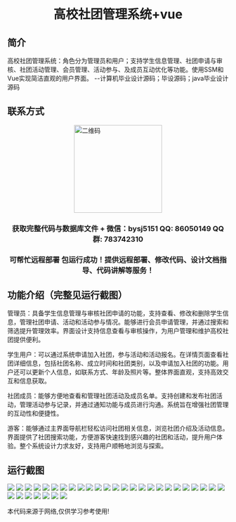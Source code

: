 <p><h1 align="center">高校社团管理系统+vue</h1></p>

## 简介
高校社团管理系统：角色分为管理员和用户；支持学生信息管理、社团申请与审核、社团活动管理、会员管理、活动参与、及成员互动优化等功能。使用SSM和Vue实现简洁直观的用户界面。    --计算机毕业设计源码；毕设源码；java毕业设计源码


## 联系方式
<img src="https://bs-1329754181.cos.ap-shanghai.myqcloud.com/wx.jpg" alt="二维码" style="display: block; margin: 0 auto;" width="200px">
<p><h3 align="center">获取完整代码与数据库文件 + 微信：bysj5151 QQ: 86050149 QQ群: 783742310</h3></p>
<p><h3 align="center">可帮忙远程部署 包运行成功！提供远程部署、修改代码、设计文档指导、代码讲解等服务！</h3></p>

## 功能介绍（完整见运行截图）
管理员：具备学生信息管理与审核社团申请的功能，支持查看、修改和删除学生信息，管理社团申请、活动和活动参与情况。能够进行会员申请管理，并通过搜索和筛选提升管理效率。界面设计支持信息查看与审核操作，为用户管理和维护高校社团提供便利。

学生用户：可以通过系统申请加入社团，参与活动和活动报名。在详情页面查看社团详细信息，包括社团名称、成立时间和社团类别，以及申请加入社团的功能。用户还可以更新个人信息，如联系方式、年龄及照片等。整体界面直观，支持高效交互和信息获取。

社团成员：能够方便地查看和管理社团活动及成员名单。支持创建和发布社团活动，管理活动参与记录，并通过通知功能与成员进行沟通。系统旨在增强社团管理的互动性和便捷性。

游客：能够通过主界面导航栏轻松访问社团相关信息，浏览社团介绍及活动信息。界面提供了社团搜索功能，方便游客快速找到感兴趣的社团和活动，提升用户体验。整个系统设计力求友好，支持用户顺畅地浏览与探索。


## 运行截图
![](https://bs-1329754181.cos.ap-shanghai.myqcloud.com/ssm/CollegeClubManagementSystem/img/001.jpg)
![](https://bs-1329754181.cos.ap-shanghai.myqcloud.com/ssm/CollegeClubManagementSystem/img/002.jpg)
![](https://bs-1329754181.cos.ap-shanghai.myqcloud.com/ssm/CollegeClubManagementSystem/img/003.jpg)
![](https://bs-1329754181.cos.ap-shanghai.myqcloud.com/ssm/CollegeClubManagementSystem/img/004.jpg)
![](https://bs-1329754181.cos.ap-shanghai.myqcloud.com/ssm/CollegeClubManagementSystem/img/005.jpg)
![](https://bs-1329754181.cos.ap-shanghai.myqcloud.com/ssm/CollegeClubManagementSystem/img/006.jpg)
![](https://bs-1329754181.cos.ap-shanghai.myqcloud.com/ssm/CollegeClubManagementSystem/img/007.jpg)
![](https://bs-1329754181.cos.ap-shanghai.myqcloud.com/ssm/CollegeClubManagementSystem/img/008.jpg)
![](https://bs-1329754181.cos.ap-shanghai.myqcloud.com/ssm/CollegeClubManagementSystem/img/009.jpg)
![](https://bs-1329754181.cos.ap-shanghai.myqcloud.com/ssm/CollegeClubManagementSystem/img/010.jpg)
![](https://bs-1329754181.cos.ap-shanghai.myqcloud.com/ssm/CollegeClubManagementSystem/img/011.jpg)
![](https://bs-1329754181.cos.ap-shanghai.myqcloud.com/ssm/CollegeClubManagementSystem/img/012.jpg)
![](https://bs-1329754181.cos.ap-shanghai.myqcloud.com/ssm/CollegeClubManagementSystem/img/013.jpg)
![](https://bs-1329754181.cos.ap-shanghai.myqcloud.com/ssm/CollegeClubManagementSystem/img/014.jpg)
![](https://bs-1329754181.cos.ap-shanghai.myqcloud.com/ssm/CollegeClubManagementSystem/img/015.jpg)
![](https://bs-1329754181.cos.ap-shanghai.myqcloud.com/ssm/CollegeClubManagementSystem/img/016.jpg)
![](https://bs-1329754181.cos.ap-shanghai.myqcloud.com/ssm/CollegeClubManagementSystem/img/017.jpg)
![](https://bs-1329754181.cos.ap-shanghai.myqcloud.com/ssm/CollegeClubManagementSystem/img/018.jpg)
![](https://bs-1329754181.cos.ap-shanghai.myqcloud.com/ssm/CollegeClubManagementSystem/img/019.jpg)
![](https://bs-1329754181.cos.ap-shanghai.myqcloud.com/ssm/CollegeClubManagementSystem/img/020.jpg)
![](https://bs-1329754181.cos.ap-shanghai.myqcloud.com/ssm/CollegeClubManagementSystem/img/021.jpg)
![](https://bs-1329754181.cos.ap-shanghai.myqcloud.com/ssm/CollegeClubManagementSystem/img/022.jpg)
![](https://bs-1329754181.cos.ap-shanghai.myqcloud.com/ssm/CollegeClubManagementSystem/img/023.jpg)
![](https://bs-1329754181.cos.ap-shanghai.myqcloud.com/ssm/CollegeClubManagementSystem/img/024.jpg)
![](https://bs-1329754181.cos.ap-shanghai.myqcloud.com/ssm/CollegeClubManagementSystem/img/025.jpg)
![](https://bs-1329754181.cos.ap-shanghai.myqcloud.com/ssm/CollegeClubManagementSystem/img/026.jpg)
![](https://bs-1329754181.cos.ap-shanghai.myqcloud.com/ssm/CollegeClubManagementSystem/img/027.jpg)
![](https://bs-1329754181.cos.ap-shanghai.myqcloud.com/ssm/CollegeClubManagementSystem/img/028.jpg)
![](https://bs-1329754181.cos.ap-shanghai.myqcloud.com/ssm/CollegeClubManagementSystem/img/029.jpg)
![](https://bs-1329754181.cos.ap-shanghai.myqcloud.com/ssm/CollegeClubManagementSystem/img/030.jpg)
![](https://bs-1329754181.cos.ap-shanghai.myqcloud.com/ssm/CollegeClubManagementSystem/img/031.jpg)
![](https://bs-1329754181.cos.ap-shanghai.myqcloud.com/ssm/CollegeClubManagementSystem/img/032.jpg)

<p>本代码来源于网络,仅供学习参考使用!</p>

